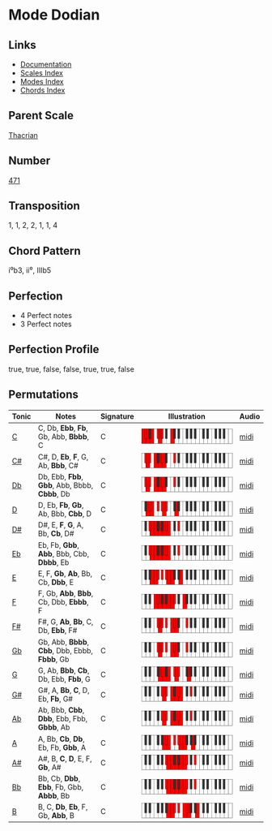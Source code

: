 # Mode Dodian

## Links

- [Documentation](README.md)
- [Scales Index](Scales.md)
- [Modes Index](Modes.md)
- [Chords Index](Chords.md)

## Parent Scale

[Thacrian](ScaleThacrian.md)

## Number

[471](https://ianring.com/musictheory/scales/471)

## Transposition

1, 1, 2, 2, 1, 1, 4

## Chord Pattern

i⁰b3, ii⁰, IIIb5

## Perfection

- 4 Perfect notes
- 3 Perfect notes

## Perfection Profile

true, true, false, false, true, true, false

## Permutations

| Tonic | Notes | Signature | Illustration | Audio |
|-------|-------|-----------|--------------|-------|
| [C](ModeCNaturalDodian.md) | C, Db, **Ebb**, **Fb**, Gb, Abb, **Bbbb**, C | C | ![CNaturalDodian](ModeCNaturalDodian.png) | [midi](https://github.com/edipermadi/music/blob/main/docs/ModeCNaturalDodian.mid?raw=true) |
| [C#](ModeCSharpDodian.md) | C#, D, **Eb**, **F**, G, Ab, **Bbb**, C# | C | ![CSharpDodian](ModeCSharpDodian.png) | [midi](https://github.com/edipermadi/music/blob/main/docs/ModeCSharpDodian.mid?raw=true) |
| [Db](ModeDFlatDodian.md) | Db, Ebb, **Fbb**, **Gbb**, Abb, Bbbb, **Cbbb**, Db | C | ![DFlatDodian](ModeDFlatDodian.png) | [midi](https://github.com/edipermadi/music/blob/main/docs/ModeDFlatDodian.mid?raw=true) |
| [D](ModeDNaturalDodian.md) | D, Eb, **Fb**, **Gb**, Ab, Bbb, **Cbb**, D | C | ![DNaturalDodian](ModeDNaturalDodian.png) | [midi](https://github.com/edipermadi/music/blob/main/docs/ModeDNaturalDodian.mid?raw=true) |
| [D#](ModeDSharpDodian.md) | D#, E, **F**, **G**, A, Bb, **Cb**, D# | C | ![DSharpDodian](ModeDSharpDodian.png) | [midi](https://github.com/edipermadi/music/blob/main/docs/ModeDSharpDodian.mid?raw=true) |
| [Eb](ModeEFlatDodian.md) | Eb, Fb, **Gbb**, **Abb**, Bbb, Cbb, **Dbbb**, Eb | C | ![EFlatDodian](ModeEFlatDodian.png) | [midi](https://github.com/edipermadi/music/blob/main/docs/ModeEFlatDodian.mid?raw=true) |
| [E](ModeENaturalDodian.md) | E, F, **Gb**, **Ab**, Bb, Cb, **Dbb**, E | C | ![ENaturalDodian](ModeENaturalDodian.png) | [midi](https://github.com/edipermadi/music/blob/main/docs/ModeENaturalDodian.mid?raw=true) |
| [F](ModeFNaturalDodian.md) | F, Gb, **Abb**, **Bbb**, Cb, Dbb, **Ebbb**, F | C | ![FNaturalDodian](ModeFNaturalDodian.png) | [midi](https://github.com/edipermadi/music/blob/main/docs/ModeFNaturalDodian.mid?raw=true) |
| [F#](ModeFSharpDodian.md) | F#, G, **Ab**, **Bb**, C, Db, **Ebb**, F# | C | ![FSharpDodian](ModeFSharpDodian.png) | [midi](https://github.com/edipermadi/music/blob/main/docs/ModeFSharpDodian.mid?raw=true) |
| [Gb](ModeGFlatDodian.md) | Gb, Abb, **Bbbb**, **Cbb**, Dbb, Ebbb, **Fbbb**, Gb | C | ![GFlatDodian](ModeGFlatDodian.png) | [midi](https://github.com/edipermadi/music/blob/main/docs/ModeGFlatDodian.mid?raw=true) |
| [G](ModeGNaturalDodian.md) | G, Ab, **Bbb**, **Cb**, Db, Ebb, **Fbb**, G | C | ![GNaturalDodian](ModeGNaturalDodian.png) | [midi](https://github.com/edipermadi/music/blob/main/docs/ModeGNaturalDodian.mid?raw=true) |
| [G#](ModeGSharpDodian.md) | G#, A, **Bb**, **C**, D, Eb, **Fb**, G# | C | ![GSharpDodian](ModeGSharpDodian.png) | [midi](https://github.com/edipermadi/music/blob/main/docs/ModeGSharpDodian.mid?raw=true) |
| [Ab](ModeAFlatDodian.md) | Ab, Bbb, **Cbb**, **Dbb**, Ebb, Fbb, **Gbbb**, Ab | C | ![AFlatDodian](ModeAFlatDodian.png) | [midi](https://github.com/edipermadi/music/blob/main/docs/ModeAFlatDodian.mid?raw=true) |
| [A](ModeANaturalDodian.md) | A, Bb, **Cb**, **Db**, Eb, Fb, **Gbb**, A | C | ![ANaturalDodian](ModeANaturalDodian.png) | [midi](https://github.com/edipermadi/music/blob/main/docs/ModeANaturalDodian.mid?raw=true) |
| [A#](ModeASharpDodian.md) | A#, B, **C**, **D**, E, F, **Gb**, A# | C | ![ASharpDodian](ModeASharpDodian.png) | [midi](https://github.com/edipermadi/music/blob/main/docs/ModeASharpDodian.mid?raw=true) |
| [Bb](ModeBFlatDodian.md) | Bb, Cb, **Dbb**, **Ebb**, Fb, Gbb, **Abbb**, Bb | C | ![BFlatDodian](ModeBFlatDodian.png) | [midi](https://github.com/edipermadi/music/blob/main/docs/ModeBFlatDodian.mid?raw=true) |
| [B](ModeBNaturalDodian.md) | B, C, **Db**, **Eb**, F, Gb, **Abb**, B | C | ![BNaturalDodian](ModeBNaturalDodian.png) | [midi](https://github.com/edipermadi/music/blob/main/docs/ModeBNaturalDodian.mid?raw=true) |
